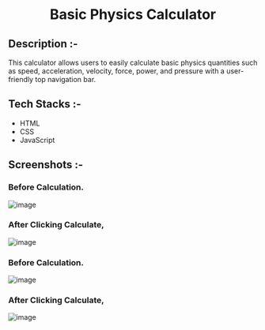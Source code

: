 # <p align="center">Basic Physics Calculator</p>

## Description :-

This calculator allows users to easily calculate basic physics quantities such as speed, acceleration, velocity, force, power, and pressure with a user-friendly top navigation bar.

## Tech Stacks :-

- HTML
- CSS
- JavaScript

## Screenshots :-

### Before Calculation.
![image](https://github.com/Rakesh9100/CalcDiverse/assets/163159351/30a84d4b-a5d8-4397-bb43-d7aa8352d09b)
### After Clicking Calculate,
![image](https://github.com/Rakesh9100/CalcDiverse/assets/163159351/3da520fd-6857-423a-b810-9805757ee106)

### Before Calculation.
![image](https://github.com/Rakesh9100/CalcDiverse/assets/163159351/d5b7a268-7091-4ae1-bb40-8df7c7b5340e)
### After Clicking Calculate,
![image](https://github.com/Rakesh9100/CalcDiverse/assets/163159351/41655f4d-2e29-47eb-82da-63cb3bd2ab1b)